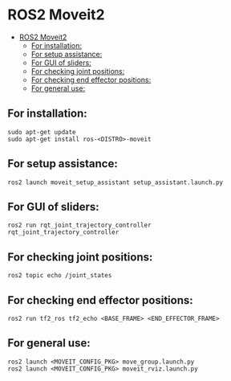 # ROS2 Moveit2

- [ROS2 Moveit2](#ros2-moveit2)
  - [For installation:](#for-installation)
  - [For setup assistance:](#for-setup-assistance)
  - [For GUI of sliders:](#for-gui-of-sliders)
  - [For checking joint positions:](#for-checking-joint-positions)
  - [For checking end effector positions:](#for-checking-end-effector-positions)
  - [For general use:](#for-general-use)

## For installation:
```
sudo apt-get update
sudo apt-get install ros-<DISTRO>-moveit
```

## For setup assistance:
```
ros2 launch moveit_setup_assistant setup_assistant.launch.py
```

## For GUI of sliders:
```
ros2 run rqt_joint_trajectory_controller rqt_joint_trajectory_controller
```

## For checking joint positions:
```
ros2 topic echo /joint_states
```

## For checking end effector positions:
```
ros2 run tf2_ros tf2_echo <BASE_FRAME> <END_EFFECTOR_FRAME>
```

## For general use:
```
ros2 launch <MOVEIT_CONFIG_PKG> move_group.launch.py
ros2 launch <MOVEIT_CONFIG_PKG> moveit_rviz.launch.py
```
